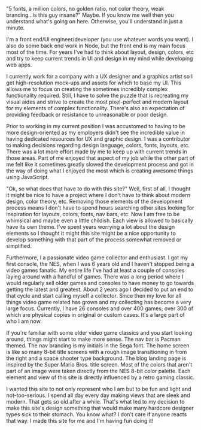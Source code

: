 "5 fonts, a million colors, no golden ratio, not color theory, weak branding...is this guy insane?" Maybe. If you know me well then you understand what's going on here. Otherwise, you'll understand in just a minute.

I'm a front end/UI engineer/developer (you use whatever words you want). I also do some back end work in Node, but the front end is my main focus most of the time. For years I've had to think about layout, design, colors, etc and try to keep current trends in UI and design in my mind while developing web apps.

I currently work for a company with a UX designer and a graphics artist so I get high-resolution mock-ups and assets for which to base my UI. This allows me to focus on creating the sometimes incredibly complex functionality required. Still, I have to solve the puzzle that is recreating my visual aides and strive to create the most pixel-perfect and modern layout for my elements of complex functionality. There's also an expectation of providing feedback or resistance to unreasonable or poor design.

Prior to working in my current position I was accustomed to having to be more design-oriented as my employers didn't see the incredible value in having dedicated resources for UX and graphic design. I was a contributor to making decisions regarding design language, colors, fonts, layouts, etc. There was a lot more effort made by me to keep up with current trends in those areas. Part of me enjoyed that aspect of my job while the other part of me felt like it sometimes greatly slowed the development process and got in the way of doing what I enjoyed the most which is creating awesome things using JavaScript.

"Ok, so what does that have to do with this site?" Well, first of all, I thought it might be nice to have a project where I don't have to think about modern design, color theory, etc. Removing those elements of the development process means I don't have to spend hours searching other sites looking for inspiration for layouts, colors, fonts, nav bars, etc. Now I am free to be whimsical and maybe even a little childish. Each view is allowed to basically have its own theme. I've spent years worrying a lot about the design elements so I thought it might this site might be a nice opportunity to develop something with that part of the process somewhat removed or simplified.

Furthermore, I a passionate video game collector and enthusiast. I got my first console, the NES, when I was 6 years old and I haven't stopped being a video games fanatic. My entire life I've had at least a couple of consoles laying around with a handful of games. There was a long period where I would regularly sell older games and consoles to have money to go towards getting the latest and greatest. About 2 years ago I decided to put an end to that cycle and start calling myself a collector. Since then my love for all things video game related has grown and my collecting has become a very large focus. Currently, I have 26 consoles and over 400 games; over 300 of which are physical copies in original or custom cases. It's a large part of who I am now.

If you're familiar with some older video game classics and you start looking around, things might start to make more sense. The nav bar is Pacman themed. The nav branding is my initials in the Sega font. The home screen is like so many 8-bit title screens with a rough image transitioning in from the right and a space shooter type background. The blog landing page is inspired by the Super Mario Bros. title screen. Most of the colors that aren't part of an image were taken directly from the NES 8-bit color palette. Each element and view of this site is directly influenced by a retro gaming classic.

I wanted this site to not only represent who I am but to be fun and light and not-too-serious. I spend all day every day making views that are sleek and modern. That gets so old after a while. That's what led to my decision to make this site's design something that would make many hardcore designer types sick to their stomach. You know what? I don't care if anyone reacts that way. I made this site for me and I'm having fun doing it!
